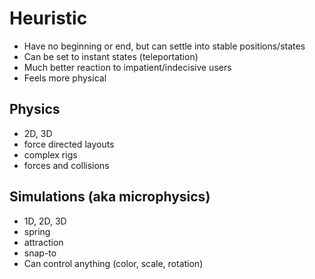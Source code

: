 #  Heuristic

* Have no beginning or end, but can settle into stable positions/states
* Can be set to instant states (teleportation)
* Much better reaction to impatient/indecisive users
* Feels more physical


## Physics
* 2D, 3D
* force directed layouts
* complex rigs
* forces and collisions


## Simulations (aka microphysics)
* 1D, 2D, 3D
* spring
* attraction
* snap-to
* Can control anything (color, scale, rotation)

